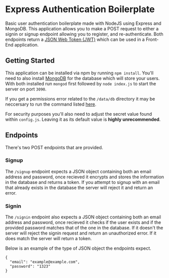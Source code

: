 # Express Authentication Boilerplate
Basic user authentication boilerplate made with NodeJS using Express and MongoDB. This application allows you to make a POST request to either a signin or signup endpoint allowing you to register, and re-authenticate. Both endpoints return a [JSON Web Token (JWT)](https://jwt.io/) which can be used in a Front-End application.

## Getting Started
This application can be installed via npm by running `npm install`. You'll need to also install [MongoDB](https://www.mongodb.com/) for the database which will store your users. With both installed run `mongod` first followed by `node index.js` to start the server on port `3090`. 

If you get a permissions error related to the `/data/db` directory it may be neccersary to run the command listed [here](data/db/README.md).

For security purposes you'll also need to adjust the secret value found within `config.js`. Leaving it as its default value is **highly unrecommended**.

## Endpoints
There's two POST endpoints that are provided.

### Signup
The  `/signup` endpoint expects a JSON object containing both an email address and password, once recieved it encrypts and stores the information in the database and returns a token. If you attempt to signup with an email that already exists in the database the server will reject it and return an error.


### Signin
The `/signin` endpoint also expects a JSON object containing both an email address and password, once recieved it checks if the user exists and if the provided password matches that of the one in the database. If it doesn't the server will reject the signin request and return an unauthorized error. If it does match the server will return a token.

Below is an example of the type of JSON object the endpoints expect.

```
{
  "email": "example@example.com",
  "password": "1323"
}
```
